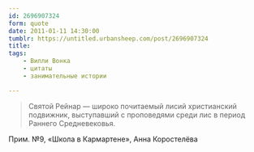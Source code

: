 ```yaml
---
id: 2696907324
form: quote
date: 2011-01-11 14:30:00
tumblr: https://untitled.urbansheep.com/post/2696907324
title:
tags:
    - Вилли Вонка
    - цитаты
    - занимательные истории

---
```


<blockquote>
Святой Рейнар — широко почитаемый лисий христианский подвижник, выступавший с проповедями среди лис в период Раннего Средневековья.
</blockquote>

Прим. №9, «Школа в Кармартене», Анна Коростелёва

